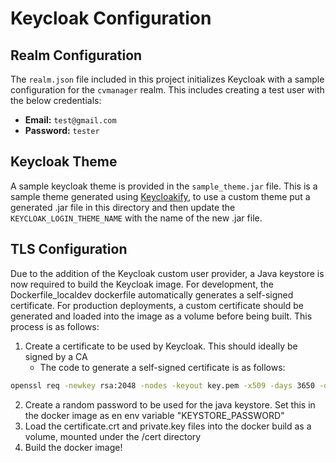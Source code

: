 # Keycloak Configuration

## Realm Configuration

The `realm.json` file included in this project initializes Keycloak with a sample configuration for the `cvmanager` realm. This includes creating a test user with the below credentials:

- **Email:** `test@gmail.com`
- **Password:** `tester`

## Keycloak Theme

A sample keycloak theme is provided in the `sample_theme.jar` file. This is a sample theme generated using [Keycloakify](https://github.com/CDOT-CV/keycloakify-starter), to use a custom theme put a generated .jar file in this directory and then update the `KEYCLOAK_LOGIN_THEME_NAME` with the name of the new .jar file.

## TLS Configuration

Due to the addition of the Keycloak custom user provider, a Java keystore is now required to build the Keycloak image. For development, the Dockerfile_localdev dockerfile automatically generates a self-signed certificate. For production deployments, a custom certificate should be generated and loaded into the image as a volume before being built. This process is as follows:

1. Create a certificate to be used by Keycloak. This should ideally be signed by a CA
   - The code to generate a self-signed certificate is as follows:

```sh
openssl req -newkey rsa:2048 -nodes -keyout key.pem -x509 -days 3650 -out cert.pem
```

2. Create a random password to be used for the java keystore. Set this in the docker image as en env variable "KEYSTORE_PASSWORD"
3. Load the certificate.crt and private.key files into the docker build as a volume, mounted under the /cert directory
4. Build the docker image!
